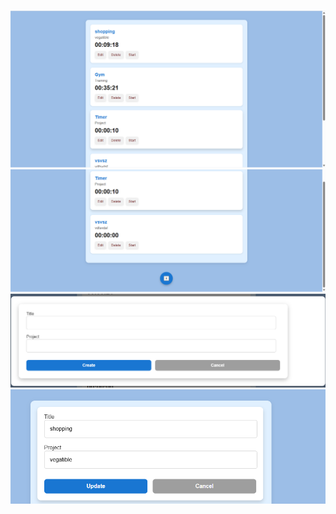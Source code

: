 ![](./src/Output/Output1.png)
![](./src/Output/Output2.png)
![](./src/Output/Create.png)
![](./src/Output/EditOutput.png)